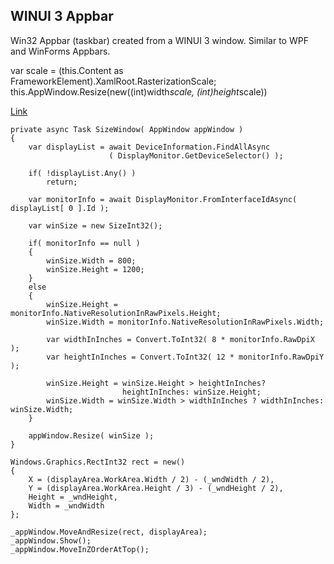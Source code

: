 ## WINUI 3 Appbar
Win32 Appbar (taskbar) created from a WINUI 3 window. Similar to WPF and WinForms Appbars.

 var scale = (this.Content as FrameworkElement).XamlRoot.RasterizationScale;
this.AppWindow.Resize(new((int)width*scale, (int)height*scale))

[Link](https://www.codeproject.com/Tips/5360135/Getting-Display-Information-in-Windows-UI-3)
````
private async Task SizeWindow( AppWindow appWindow )
{
    var displayList = await DeviceInformation.FindAllAsync
                      ( DisplayMonitor.GetDeviceSelector() );

    if( !displayList.Any() )
        return;

    var monitorInfo = await DisplayMonitor.FromInterfaceIdAsync( displayList[ 0 ].Id );

    var winSize = new SizeInt32();

    if( monitorInfo == null )
    {
        winSize.Width = 800;
        winSize.Height = 1200;
    }
    else
    {
        winSize.Height = monitorInfo.NativeResolutionInRawPixels.Height;
        winSize.Width = monitorInfo.NativeResolutionInRawPixels.Width;

        var widthInInches = Convert.ToInt32( 8 * monitorInfo.RawDpiX ); 
        var heightInInches = Convert.ToInt32( 12 * monitorInfo.RawDpiY );

        winSize.Height = winSize.Height > heightInInches? 
                         heightInInches: winSize.Height;
        winSize.Width = winSize.Width > widthInInches ? widthInInches: winSize.Width;
    }

    appWindow.Resize( winSize );
}
````

````
Windows.Graphics.RectInt32 rect = new()
{
    X = (displayArea.WorkArea.Width / 2) - (_wndWidth / 2),
    Y = (displayArea.WorkArea.Height / 3) - (_wndHeight / 2),
    Height = _wndHeight,
    Width = _wndWidth
};

_appWindow.MoveAndResize(rect, displayArea);
_appWindow.Show();
_appWindow.MoveInZOrderAtTop();
````